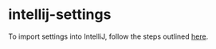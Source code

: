 # intellij-settings

To import settings into IntelliJ, follow the steps outlined [here](https://www.jetbrains.com/help/idea/exporting-and-importing-settings.html).
